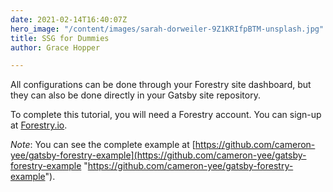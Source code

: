 ```yaml
---
date: 2021-02-14T16:40:07Z
hero_image: "/content/images/sarah-dorweiler-9Z1KRIfpBTM-unsplash.jpg"
title: SSG for Dummies
author: Grace Hopper

---
```

All configurations can be done through your Forestry site dashboard, but they can also be done directly in your Gatsby site repository.

To complete this tutorial, you will need a Forestry account. You can sign-up at [Forestry.io](https://app.forestry.io/signup).

_Note_: You can see the complete example at [https://github.com/cameron-yee/gatsby-forestry-example](https://github.com/cameron-yee/gatsby-forestry-example "https://github.com/cameron-yee/gatsby-forestry-example").